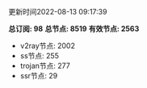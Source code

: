 更新时间2022-08-13 09:17:39

**总订阅: 98**
**总节点: 8519**
**有效节点: 2563**
- v2ray节点: 2002
- ss节点: 255
- trojan节点: 277
- ssr节点: 29
